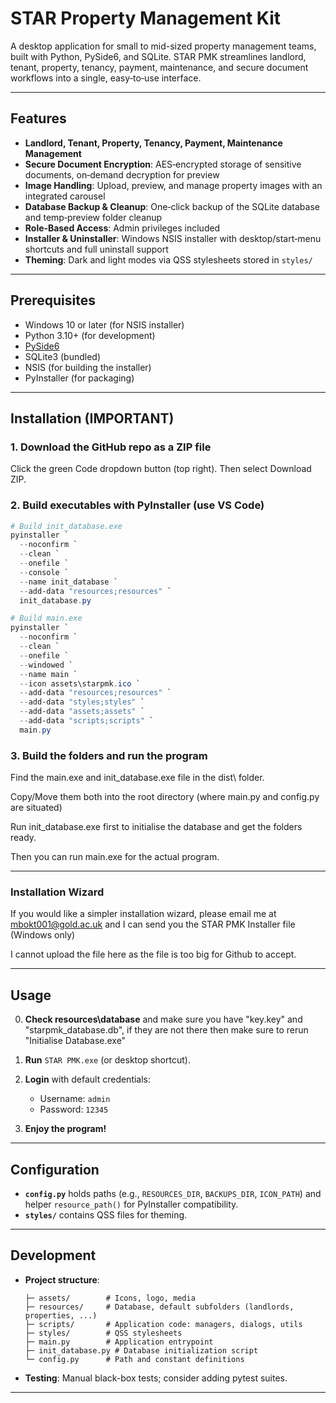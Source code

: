 # STAR Property Management Kit

A desktop application for small to mid-sized property management teams, built with Python, PySide6, and SQLite. STAR PMK streamlines landlord, tenant, property, tenancy, payment, maintenance, and secure document workflows into a single, easy‑to‑use interface.

---

## Features

* **Landlord, Tenant, Property, Tenancy, Payment, Maintenance Management**
* **Secure Document Encryption**: AES‑encrypted storage of sensitive documents, on‑demand decryption for preview
* **Image Handling**: Upload, preview, and manage property images with an integrated carousel
* **Database Backup & Cleanup**: One‑click backup of the SQLite database and temp‑preview folder cleanup
* **Role‑Based Access**: Admin privileges included
* **Installer & Uninstaller**: Windows NSIS installer with desktop/start‑menu shortcuts and full uninstall support
* **Theming**: Dark and light modes via QSS stylesheets stored in `styles/`

---

## Prerequisites

* Windows 10 or later (for NSIS installer)
* Python 3.10+ (for development)
* [PySide6](https://pypi.org/project/PySide6/)
* SQLite3 (bundled)
* NSIS (for building the installer)
* PyInstaller (for packaging)

---

## Installation (IMPORTANT)

### 1. Download the GitHub repo as a ZIP file

Click the green Code dropdown button (top right). Then select Download ZIP.

### 2. Build executables with PyInstaller (use VS Code)

```powershell
# Build init_database.exe
pyinstaller `
  --noconfirm `
  --clean `
  --onefile `
  --console `
  --name init_database `
  --add-data "resources;resources" `
  init_database.py
```

```powershell
# Build main.exe
pyinstaller `
  --noconfirm `
  --clean `
  --onefile `
  --windowed `
  --name main `
  --icon assets\starpmk.ico `
  --add-data "resources;resources" `
  --add-data "styles;styles" `
  --add-data "assets;assets" `
  --add-data "scripts;scripts" `
  main.py
```

### 3. Build the folders and run the program

Find the main.exe and init_database.exe file in the dist\ folder.

Copy/Move them both into the root directory (where main.py and config.py are situated)

Run init_database.exe first to initialise the database and get the folders ready.

Then you can run main.exe for the actual program.

---

### Installation Wizard

If you would like a simpler installation wizard, please email me at mbokt001@gold.ac.uk and I can send you the STAR PMK Installer file (Windows only)

I cannot upload the file here as the file is too big for Github to accept.

---

## Usage

0. **Check resources\database** and make sure you have "key.key" and "starpmk_database.db", if they are not there then make sure to rerun "Initialise Database.exe"
1. **Run** `STAR PMK.exe` (or desktop shortcut).
2. **Login** with default credentials:

   * Username: `admin`
   * Password: `12345`
3. **Enjoy the program!**

---

## Configuration

* **`config.py`** holds paths (e.g., `RESOURCES_DIR`, `BACKUPS_DIR`, `ICON_PATH`) and helper `resource_path()` for PyInstaller compatibility.
* **`styles/`** contains QSS files for theming.

---

## Development

* **Project structure**:

  ```
  ├─ assets/        # Icons, logo, media
  ├─ resources/     # Database, default subfolders (landlords, properties, ...)
  ├─ scripts/       # Application code: managers, dialogs, utils
  ├─ styles/        # QSS stylesheets
  ├─ main.py        # Application entrypoint
  ├─ init_database.py # Database initialization script
  └─ config.py      # Path and constant definitions
  ```

* **Testing**: Manual black-box tests; consider adding pytest suites.

---
